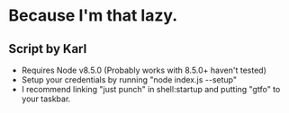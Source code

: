 # Because I'm that lazy.
## Script by Karl

* Requires Node v8.5.0 (Probably works with 8.5.0+ haven't tested)
* Setup your credentials by running "node index.js --setup"
* I recommend linking "just punch" in shell:startup and putting "gtfo" to your taskbar.